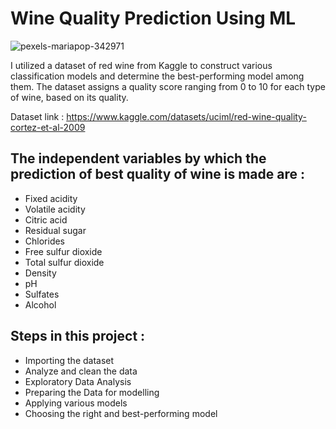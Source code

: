 
# Wine Quality Prediction Using ML
![pexels-mariapop-342971](https://github.com/mrpaul017/Wine_quality_prediction/assets/145193843/159890d3-ec44-46b6-b738-ee9754ab4a28)

I utilized a dataset of red wine from Kaggle to construct various classification models and determine the best-performing model among them. The dataset assigns a quality score ranging from 0 to 10 for each type of wine, based on its quality.

Dataset link : https://www.kaggle.com/datasets/uciml/red-wine-quality-cortez-et-al-2009

## The independent variables by which the prediction of best quality of wine is made are :

- Fixed acidity
- Volatile acidity
- Citric acid
- Residual sugar
- Chlorides
- Free sulfur dioxide
- Total sulfur dioxide
- Density
- pH
- Sulfates
- Alcohol


## Steps in this project :

- Importing the dataset
- Analyze and clean the data
- Exploratory Data Analysis 
- Preparing the Data for modelling
- Applying various models
- Choosing the right and best-performing model
